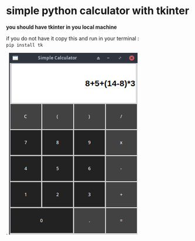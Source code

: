 # simple python calculator with tkinter

**you should have tkinter in you local machine**

if you do not have it copy this and run in your terminal :  
`pip install tk`  
  
. 
![simple calculator](./images/calc.png)


